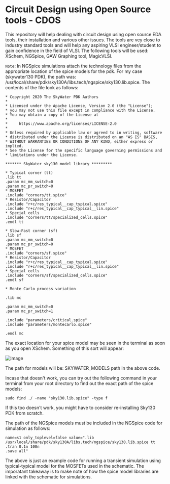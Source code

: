# Circuit Design using Open Source tools - CDOS
This repository will help dealing with circuit design using open source EDA tools, their installation and various other issues. The tools are vey close to industry standard tools and will help any aspiring VLSI engineer/student to gain confidence in the field of VLSI. The following tools will be used: XSchem, NGSpice, GAW Graphing tool, MagicVLSI.

``Note``: In NGSpice simulations attach the technology files from the appropriate location of the spice models for the pdk. For my case (skywater130 PDK), the path was: /usr/local/share/pdk/sky130A/libs.tech/ngspice/sky130.lib.spice. The contents of the file look as follows: 

```
* Copyright 2020 The SkyWater PDK Authors
*
* Licensed under the Apache License, Version 2.0 (the "License");
* you may not use this file except in compliance with the License.
* You may obtain a copy of the License at
*
*     https://www.apache.org/licenses/LICENSE-2.0
*
* Unless required by applicable law or agreed to in writing, software
* distributed under the License is distributed on an "AS IS" BASIS,
* WITHOUT WARRANTIES OR CONDITIONS OF ANY KIND, either express or implied.
* See the License for the specific language governing permissions and
* limitations under the License.

******* SkyWater sky130 model library *********

* Typical corner (tt)
.lib tt
.param mc_mm_switch=0
.param mc_pr_switch=0
* MOSFET
.include "corners/tt.spice"
* Resistor/Capacitor
.include "r+c/res_typical__cap_typical.spice"
.include "r+c/res_typical__cap_typical__lin.spice"
* Special cells
.include "corners/tt/specialized_cells.spice"
.endl tt

* Slow-Fast corner (sf)
.lib sf
.param mc_mm_switch=0
.param mc_pr_switch=0
* MOSFET
.include "corners/sf.spice"
* Resistor/Capacitor
.include "r+c/res_typical__cap_typical.spice"
.include "r+c/res_typical__cap_typical__lin.spice"
* Special cells
.include "corners/sf/specialized_cells.spice"
.endl sf

* Monte Carlo process variation

.lib mc

.param mc_mm_switch=0
.param mc_pr_switch=1

.include "parameters/critical.spice"
.include "parameters/montecarlo.spice"

.endl mc
```

The exact location for your spice model may be seen in the terminal as soon as you open XSchem. Something of this sort will appear:

![image](https://github.com/Coditya0809/CircuitDesignOpenSource_CDOS/assets/42858487/32dbc70b-dd53-4a3f-94d6-9670dc0b856b)

The path for models will be: SKYWATER_MODELS path in the above code.

Incase that doesn't work, you can try out the following command in your terminal from your root directory to find out the exact path of the spice models:

```
sudo find ./ -name "sky130.lib.spice" -type f
```

If this too doesn't work, you might have to consider re-installing Sky130 PDK from scratch.

The path of the NGSpice models must be included in the NGSpice code for simulation as follows:
```
name=s1 only_toplevel=false value=".lib /usr/local/share/pdk/sky130A/libs.tech/ngspice/sky130.lib.spice tt
.tran 0.1n 100n
.save all"
```

The above is just an example code for running a transient simulation using typical-typical model for the MOSFETs used in the schematic. The imporatant takeaway is to make note of how the spice model libraries are linked with the schematic for simulations.
